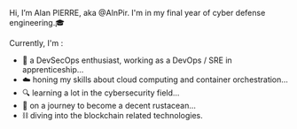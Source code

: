Hi, I’m Alan PIERRE, aka @AlnPir. I'm in my final year of cyber defense engineering.🎓

Currently, I'm :

- 🔁 a DevSecOps enthusiast, working as a DevOps / SRE in apprenticeship...
- ☁️ honing my skills about cloud computing and container orchestration...
- 🔍 learning a lot in the cybersecurity field...
- 🐙 on a journey to become a decent rustacean...
- ⛓️ diving into the blockchain related technologies.

<!---
AlnPir/AlnPir is a ✨ special ✨ repository because its `README.md` (this file) appears on your GitHub profile.
You can click the Preview link to take a look at your changes.
--->
